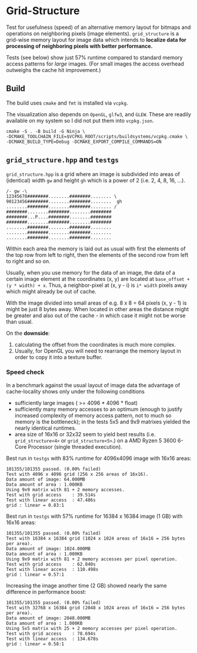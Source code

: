 # Grid-Structure

Test for usefulness (speed) of an alternative memory layout for bitmaps and
operations on neighboring pixels (image elements). `grid_structure` is a
grid-wise memory layout for image data which intends to **localize data for
processing of neighboring pixels with better performance.**

Tests (see below) show just 57% runtime compared to standard memory access patterns
for *large* images. (For small images the access overhead outweighs the cache
hit improvement.)

## Build

The build uses `cmake` and `fmt` is installed via `vcpkg`.

The visualization also depends on `OpenGL`, `glfw3`, and `GLEW`. These are
readily available on my system so I did not put them into `vcpkg.json`.

    cmake -S . -B build -G Ninja \
    -DCMAKE_TOOLCHAIN_FILE=$VCPKG_ROOT/scripts/buildsystems/vcpkg.cmake \
    -DCMAKE_BUILD_TYPE=Debug -DCMAKE_EXPORT_COMPILE_COMMANDS=ON

## `grid_structure.hpp` and `testgs`

`grid_structure.hpp` is a grid where an image is subdivided into areas of (identical)
width `gw` and height `gh` which is a power of 2 (i.e. 2, 4, 8, 16, ...).

    /- gw -\
    12345678########........########........ \
    90123456########........########........  gh
    ........########........########........ /
    ########........########........########
    ########...P....########........########
    ########........########........########
    ........########........########........
    ........########........########........
    ........########........########........

Within each area the memory is laid out as usual with first the elements of the
top row from left to right, then the elements of the second row from left to
right and so on.

Usually, when you use memory for the data of an image, the data of a certain
image element at the coordinates (x, y) are located at `base_offset +
(y * width) + x`. Thus, a neighbor-pixel at (x, y - i) is `i* width` pixels
away which might already be out of cache.

With the image divided into small areas of e.g. 8 x 8 = 64 pixels (x, y - 1) is
might be just 8 bytes away. When located in other areas the distance might be
greater and also out of the cache - in which case it might not be worse than
usual.

On the **downside**:
1. calculating the offset from the coordinates is much more complex.
2. Usually, for OpenGL you will need to rearrange the memory layout in order to
copy it into a texture buffer.

### Speed check

In a benchmark against the usual layout of image data the advantage of
cache-locality shows only under the following conditions
 - sufficiently large images ( >= 4096 * 4096 * float)
 - sufficiently many memory accesses to an optimum (enough to justify increased
 complexity of memory access pattern, not to much so memory is the bottleneck);
 in the tests 5x5 and 9x9 matrixes yielded the nearly identical runtimes.
 - area size of 16x16 or 32x32 seem to yield best results (i.e. `grid_structure<4>`
    or `grid_structure<5>`.) on a AMD Ryzen 5 3600 6-Core Processor (single
    threaded execution).

 Best run in `testgs` with 83% runtime for 4096x4096 image with 16x16 areas:

    101355/101355 passed. (0.00% failed)
    Test with 4096 x 4096 grid (256 x 256 areas of 16x16).
    Data amount of image: 64.000MB
    Data amount of area : 1.000KB
    Using 9x9 matrix with 81 + 2 memory accesses.
    Test with grid access    : 39.514s
    Test with linear access  : 47.486s
    grid : linear = 0.83:1

Best run in `testgs` with 57% runtime for 16384 x 16384 image (1 GB) with 16x16
areas:

    101355/101355 passed. (0.00% failed)
    Test with 16384 x 16384 grid (1024 x 1024 areas of 16x16 = 256 bytes per area).
    Data amount of image: 1024.000MB
    Data amount of area : 1.000KB
    Using 9x9 matrix with 81 + 2 memory accesses per pixel operation.
    Test with grid access    : 62.840s
    Test with linear access  : 110.498s
    grid : linear = 0.57:1

Increasing the image another time (2 GB) showed nearly the same difference in
performance boost:

    101355/101355 passed. (0.00% failed)
    Test with 32768 x 16384 grid (2048 x 1024 areas of 16x16 = 256 bytes per area).
    Data amount of image: 2048.000MB
    Data amount of area : 1.000KB
    Using 5x5 matrix with 25 + 2 memory accesses per pixel operation.
    Test with grid access    : 78.694s
    Test with linear access  : 134.678s
    grid : linear = 0.58:1
